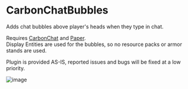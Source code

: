 # CarbonChatBubbles

Adds chat bubbles above player's heads when they type in chat.  

Requires [CarbonChat](https://github.com/Hexaoxide/Carbon) and [Paper](https://papermc.io/).  
Display Entities are used for the bubbles, so no resource packs or armor stands are used.

Plugin is provided AS-IS, reported issues and bugs will be fixed at a low priority. 

![image](https://github.com/Draycia/CarbonChatBubbles/assets/15833072/daec6d73-bc29-465a-998f-688e0bbd7a5c)
